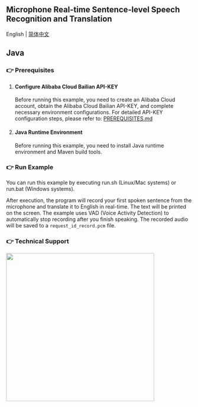 [comment]: # (title and brief introduction of the sample)
## Microphone Real-time Sentence-level Speech Recognition and Translation

English | [简体中文](./README.md)

## Java

[comment]: # (prerequisites)
### :point_right: Prerequisites

1. #### Configure Alibaba Cloud Bailian API-KEY

    Before running this example, you need to create an Alibaba Cloud account, obtain the Alibaba Cloud Bailian API-KEY, and complete necessary environment configurations. For detailed API-KEY configuration steps, please refer to: [PREREQUISITES.md](../../../../PREREQUISITES.md)

2. #### Java Runtime Environment

   Before running this example, you need to install Java runtime environment and Maven build tools.

[comment]: # (how to run the sample and expected results)
### :point_right: Run Example

You can run this example by executing run.sh (Linux/Mac systems) or run.bat (Windows systems).

After execution, the program will record your first spoken sentence from the microphone and translate it to English in real-time. The text will be printed on the screen. The example uses VAD (Voice Activity Detection) to automatically stop recording after you finish speaking. The recorded audio will be saved to a `request_id_record.pcm` file.

[comment]: # (technical support of the sample)
### :point_right: Technical Support
<img src="https://dashscope.oss-cn-beijing.aliyuncs.com/samples/audio/group-en.png" width="400"/>
